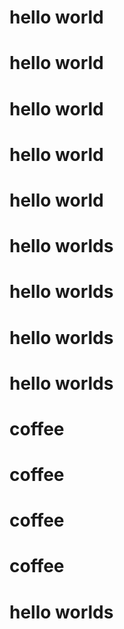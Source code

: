 # hello world
# hello world
# hello world
# hello world
# hello world
# hello worlds
# hello worlds
# hello worlds
# hello worlds

# coffee
# coffee
# coffee
# coffee
# hello worlds
